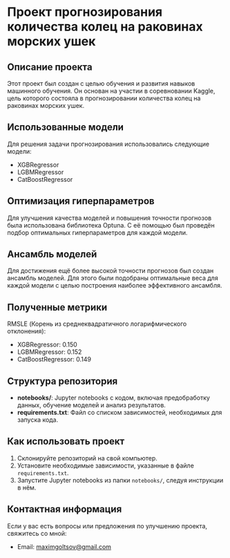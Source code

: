 # Проект прогнозирования количества колец на раковинах морских ушек

## Описание проекта
Этот проект был создан с целью обучения и развития навыков машинного обучения. Он основан на участии в соревновании Kaggle, цель которого состояла в прогнозировании количества колец на раковинах морских ушек.

## Использованные модели
Для решения задачи прогнозирования использовались следующие модели:
- XGBRegressor
- LGBMRegressor
- CatBoostRegressor

## Оптимизация гиперпараметров
Для улучшения качества моделей и повышения точности прогнозов была использована библиотека Optuna. С её помощью был проведён подбор оптимальных гиперпараметров для каждой модели.

## Ансамбль моделей
Для достижения ещё более высокой точности прогнозов был создан ансамбль моделей. Для этого были подобраны оптимальные веса для каждой модели с целью построения наиболее эффективного ансамбля.

## Полученные метрики
RMSLE (Корень из среднеквадратичного логарифмического отклонения):

- XGBRegressor: 0.150
- LGBMRegressor: 0.152
- CatBoostRegressor: 0.149

## Структура репозитория
- **notebooks/**: Jupyter notebooks с кодом, включая предобработку данных, обучение моделей и анализ результатов.
- **requirements.txt**: Файл со списком зависимостей, необходимых для запуска кода.

## Как использовать проект
1. Склонируйте репозиторий на свой компьютер.
2. Установите необходимые зависимости, указанные в файле `requirements.txt`.
3. Запустите Jupyter notebooks из папки `notebooks/`, следуя инструкции в нём.

## Контактная информация
Если у вас есть вопросы или предложения по улучшению проекта, свяжитесь со мной:
- Email: maximgoltsov@gmail.com
